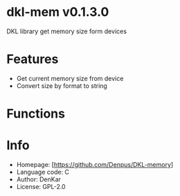 dkl-mem v0.1.3.0
====================================
DKL library get memory size form devices

# Features

* Get current memory size from device
* Convert size by format to string

# Functions

# Info

* Homepage: [https://github.com/Denpus/DKL-memory]
* Language code: C
* Author: DenKar
* License: GPL-2.0
